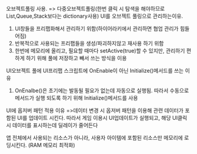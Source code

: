 오브젝트풀링 사용. => 다중오브젝트풀링(한번 클릭 시 탐색을 해야하므로 List,Queue,Stack보다는 dictionary사용)
UI를 오브젝트 풀링으로 관리하는이유.
1. UI창들을 프리팹화해서 관리하기 위함(하이어라키에서 관리하면 협업 관리가 힘들어짐)
2. 반복적으로 사용되는 프리팹들을 생성/파괴하지않고 재사용 하기 위함
3. 한번에 메모리에 올리고, 필요할 때마다 setActive(true)할 수 있지만, 관리하기 편하게 하기 위해 풀에 저장하고 빼서 쓰는 방식을 이용

UI오브젝트 풀에 UI프리팹 스크립트에 OnEnable이 아닌 Initialize()메서드를 쓰는 이유
1. OnEnalbe()은 초기에는 발동될 필요가 없는데 자동으로 실행됨. 따라서 수동으로 메서드가 실행 되도록 하기 위해 Initialize()메서드를 사용


UI에 옵저버 패턴 적용 이유 
=>데이터 변경 시 옵저버 패턴을 이용해 관련 데이터가 포함된 UI를 업데이트 시킨다. 따라서 게임 이용시 UI업데이트가 실행되고, 해당 UI클릭 시 데이터를 표시하는데 딜레이가 줄어든다


앱 전체에서 사용되는 리소스가 아니라, 사용자 아이템에 포함된 리소스만 메모리에 로딩시킨다. (RAM 메모리 최적화)
